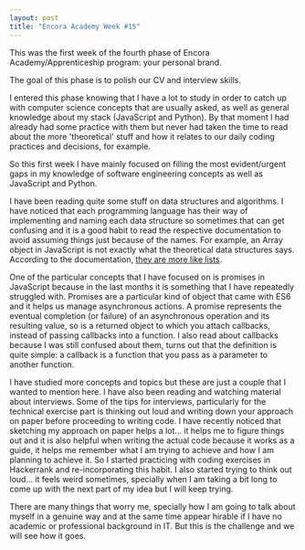 ```yaml
---
layout: post
title: "Encora Academy Week #15"
--- 
```


This was the first week of the fourth phase of Encora Academy/Apprenticeship program: your personal brand.

The goal of this phase is to polish our CV and interview skills. 

I entered this phase knowing that I have a lot to study in order to catch up with computer science concepts that are usually asked, as well as general knowledge about my stack (JavaScript and Python). By that moment I had already had some practice with them but never had taken the time to read about the more 'theoretical' stuff and how it relates to our daily coding practices and decisions, for example.

So this first week I have mainly focused on filling the most evident/urgent gaps in my knowledge of software engineering concepts as well as JavaScript and Python.

I have been reading quite some stuff on data structures and algorithms. I have noticed that each programming language has their way of implementing and naming each data structure so sometimes that can get confusing and it is a good habit to read the respective documentation to avoid assuming things just because of the names. For example, an Array object in JavaScript is not exactly what the theoretical data structures says. According to the documentation, [they are more like lists](https://developer.mozilla.org/en-US/docs/Web/JavaScript/Reference/Global_Objects/Array).

One of the particular concepts that I have focused on is promises in JavaScript because in the last months it is something that I have repeatedly struggled with. Promises are a particular kind of object that came with ES6 and it helps us manage asynchronous actions. A promise represents the eventual completion (or failure) of an asynchronous operation and its resulting value, so is a returned object to which you attach callbacks, instead of passing callbacks into a function. I also read about callbacks because I was still confused about them, turns out that the definition is quite simple: a callback is a function that you pass as a parameter to another function. 

I have studied more concepts and topics but these are just a couple that I wanted to mention here. I have also been reading and watching material about interviews. Some of the tips for interviews, particularly for the technical exercise part is thinking out loud and writing down your approach on paper before proceeding to writing code. I have recently noticed that sketching my approach on paper helps a lot... it helps me to figure things out and it is also helpful when writing the actual code because it works as a guide, it helps me remember what I am trying to achieve and how I am planning to achieve it. So I started practicing with coding exercises in Hackerrank and re-incorporating this habit. I also started trying to think out loud... it feels weird sometimes, specially when I am taking a bit long to come up with the next part of my idea but I will keep trying.

There are many things that worry me, specially how I am going to talk about myself in a genuine way and at the same time appear hirable if I have no academic or professional background in IT. But this is the challenge and we will see how it goes.

